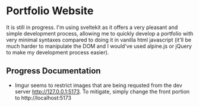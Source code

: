 # Portfolio Website

It is still in progress. I'm using sveltekit as it offers a very pleasant and simple development process, allowing me to quickly develop a portfolio with very minimal syntaxes compared to doing it in vanilla html javascript (it'll be much harder to manipulate the DOM and I would've used alpine.js or jQuery to make my development process easier).

## Progress Documentation
- Imgur seems to restrict images that are being requsted from the dev server http://127.0.0.1:5173. To mitigate, simply change the front portion to http://localhost:5173
